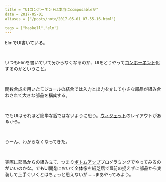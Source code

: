 ```yaml
---
title = "UIコンポーネントは本当にcomposableか"
date = 2017-05-01
aliases = ["/posts/note/2017-05-01_07-55-16.html"]

tags = ["haskell","elm"]
---
```


ElmでUI書いている。

&nbsp;

いつもElmを書いていて分からなくなるのが、UIをどうやって[コンポーネント](http://d.hatena.ne.jp/keyword/%A5%B3%A5%F3%A5%DD%A1%BC%A5%CD%A5%F3%A5%C8)化するのかということ。

&nbsp;

関数合成を用いたモジュールの結合では入力と出力を介して小さな部品が組み合わされて大きな部品を構成する。

&nbsp;

でもUIはそれほど簡単な話ではないように思う。[ウィジェット](http://d.hatena.ne.jp/keyword/%A5%A6%A5%A3%A5%B8%A5%A7%A5%C3%A5%C8)のレイアウトがあるから。

&nbsp;

うーん、わからなくなってきた。

&nbsp;

実際に部品からの組み立て、つまり[ボトムアップ](http://d.hatena.ne.jp/keyword/%A5%DC%A5%C8%A5%E0%A5%A2%A5%C3%A5%D7)プログラミングでやってみるのがいいのかな。でもUI開発において全体像を紙芝居で事前の捉えずに部品から実装して上手くいくとはちょっと思えないが……まあやってみよう。

&nbsp;

&nbsp;

